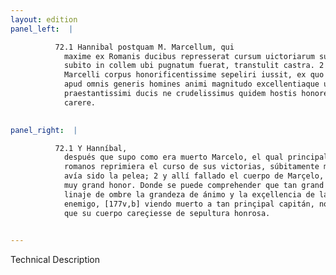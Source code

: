 ```yaml
---
layout: edition
panel_left:  |

          72.1 Hannibal postquam M. Marcellum, qui
            maxime ex Romanis ducibus represserat cursum uictoriarum suarum interfectum audiuit,
            subito in collem ubi pugnatum fuerat, transtulit castra. 2 Ibi inuentum
            Marcelli corpus honorificentissime sepeliri iussit, ex quo percipi licet quantum ualeat
            apud omnis generis homines animi magnitudo excellentiaque uirtutis, cum interitum
            praestantissimi ducis ne crudelissimus quidem hostis honore sepulturae passus sit
            carere.
        

panel_right:  |

          72.1 Y Hanníbal,
            después que supo como era muerto Marcelo, el qual principalmente entre los capitanes
            romanos reprimiera el curso de sus victorias, súbitamente mudó su real en el collado do
            avía sido la pelea; 2 y allí fallado el cuerpo de Marçelo, fízole sepelir con
            muy grand honor. Donde se puede comprehender que tan grand valor se estima çerca de todo
            linaje de ombre la grandeza de ánimo y la exçellencia de la virtud, pues qu’el muy cruel
            enemigo, [177v,b] viendo muerto a tan prinçipal capitán, no padeçió
            que su cuerpo careçiesse de sepultura honrosa.
        

---
```


 Technical Description 

        